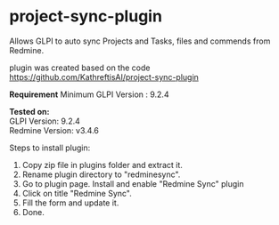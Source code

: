 # project-sync-plugin
Allows GLPI to auto sync Projects and Tasks, files and commends from Redmine.

plugin was created based on the code https://github.com/KathreftisAI/project-sync-plugin

**Requirement**
Minimum GLPI Version : 9.2.4

**Tested on:**  
GLPI Version: 9.2.4  
Redmine Version: v3.4.6

Steps to install plugin:
1) Copy zip file in plugins folder and extract it.
2) Rename plugin directory to "redminesync".
3) Go to plugin page. Install and enable "Redmine Sync" plugin
4) Click on title "Redmine Sync".
5) Fill the form and update it.
6) Done.

